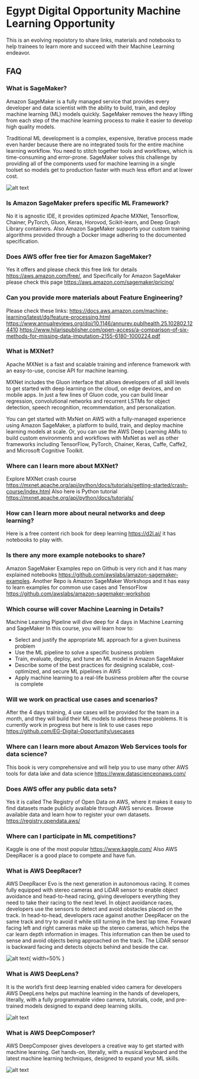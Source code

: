 # Egypt Digital Opportunity Machine Learning Opportunity
This is an evolving repoistory to share links, materials and notebooks to help trainees to learn more and succeed with their Machine Learning endeavor.

## FAQ

### What is SageMaker?
Amazon SageMaker is a fully managed service that provides every developer and data scientist with the ability to build, train, and deploy machine learning (ML) models quickly. SageMaker removes the heavy lifting from each step of the machine learning process to make it easier to develop high quality models.

Traditional ML development is a complex, expensive, iterative process made even harder because there are no integrated tools for the entire machine learning workflow. You need to stitch together tools and workflows, which is time-consuming and error-prone. SageMaker solves this challenge by providing all of the components used for machine learning in a single toolset so models get to production faster with much less effort and at lower cost.

![alt text](https://d1.awsstatic.com/re19/Sagemaker/SageMaker_Overview-Chart.247eaea6e41ddca8299c5a9a9e91b5d78b751c38.png)

### Is Amazon SageMaker prefers specific ML Framework?
No it is agnostic IDE, it provides optimized Apache MXNet, Tensorflow, Chainer, PyTorch, Gluon, Keras, Horovod, Scikit-learn, and Deep Graph Library containers. Also Amazon SageMaker supports your custom training algorithms provided through a Docker image adhering to the documented specification.

### Does AWS offer free tier for Amazon SageMaker?
Yes it offers and please check this free link for details https://aws.amazon.com/free/, and Specifically for Amazon SageMaker please check this page https://aws.amazon.com/sagemaker/pricing/

### Can you provide more materials about Feature Engineering?

Please check these links:
https://docs.aws.amazon.com/machine-learning/latest/dg/feature-processing.html
https://www.annualreviews.org/doi/10.1146/annurev.publhealth.25.102802.124410
https://www.hilarispublisher.com/open-access/a-comparison-of-six-methods-for-missing-data-imputation-2155-6180-1000224.pdf

### What is MXNet?
Apache MXNet is a fast and scalable training and inference framework with an easy-to-use, concise API for machine learning.

MXNet includes the Gluon interface that allows developers of all skill levels to get started with deep learning on the cloud, on edge devices, and on mobile apps. In just a few lines of Gluon code, you can build linear regression, convolutional networks and recurrent LSTMs for object detection, speech recognition, recommendation, and personalization.

You can get started with MxNet on AWS with a fully-managed experience using Amazon SageMaker, a platform to build, train, and deploy machine learning models at scale. Or, you can use the AWS Deep Learning AMIs to build custom environments and workflows with MxNet as well as other frameworks including TensorFlow, PyTorch, Chainer, Keras, Caffe, Caffe2, and Microsoft Cognitive Toolkit.

### Where can I learn more about MXNet?
Explore MXNet crash course https://mxnet.apache.org/api/python/docs/tutorials/getting-started/crash-course/index.html
Also here is Python tutorial https://mxnet.apache.org/api/python/docs/tutorials/

### How can I learn more about neural networks and deep learning?
Here is a free content rich book for deep learning https://d2l.ai/ it has notebooks to play with.

### Is there any more example notebooks to share?
Amazon SageMaker Examples repo on Github is very rich and it has many explained notebooks https://github.com/awslabs/amazon-sagemaker-examples.
Another Repo is Amazon SageMaker Workshops and it has easy to learn examples for common use cases and TensorFlow https://github.com/awslabs/amazon-sagemaker-workshop

### Which course will cover Machine Learning in Details?
Machine Learning Pipeline will dive deep for 4 days in Machine Learning and SageMaker
In this course, you will learn how to:
- Select and justify the appropriate ML approach for a given business problem
- Use the ML pipeline to solve a specific business problem
- Train, evaluate, deploy, and tune an ML model in Amazon SageMaker
- Describe some of the best practices for designing scalable, cost-optimized, and secure ML pipelines in AWS
- Apply machine learning to a real-life business problem after the course is complete

### Will we work on practical use cases and scenarios?
After the 4 days training, 4 use cases will be provided for the team in a month, and they will build their ML models to address these problems. It is currently work in progress but here is link to use cases repo https://github.com/EG-Digital-Opportunity/usecases

### Where can I learn more about Amazon Web Services tools for data science?
This book is very comprehensive and will help you to use many other AWS tools for data lake and data science https://www.datascienceonaws.com/

### Does AWS offer any public data sets?
Yes it is called The Registry of Open Data on AWS, where it makes it easy to find datasets made publicly available through AWS services. Browse available data and learn how to register your own datasets. https://registry.opendata.aws/

### Where can I participate in ML competitions?
Kaggle is one of the most popular https://www.kaggle.com/
Also AWS DeepRacer is a good place to compete and have fun.

### What is AWS DeepRacer?
AWS DeepRacer Evo is the next generation in autonomous racing. It comes fully equipped with stereo cameras and LiDAR sensor to enable object avoidance and head-to-head racing, giving developers everything they need to take their racing to the next level. In object avoidance races, developers use the sensors to detect and avoid obstacles placed on the track. In head-to-head, developers race against another DeepRacer on the same track and try to avoid it while still turning in the best lap time. Forward facing left and right cameras make up the stereo cameras, which helps the car learn depth information in images. This information can then be used to sense and avoid objects being approached on the track. The LiDAR sensor is backward facing and detects objects behind and beside the car.

![alt text](https://d1.awsstatic.com/deepracer/Evo%20and%20Sensor%20Launch%202020/DeepRacer%20Evo%207_13.aba7e95190a39608b4fd0152d8300652e4add1f2.png){ width=50% }

### What is AWS DeepLens?
It is the world’s first deep learning enabled video camera for developers AWS DeepLens helps put machine learning in the hands of developers, literally, with a fully programmable video camera, tutorials, code, and pre-trained models designed to expand deep learning skills.

![alt text](https://d1.awsstatic.com/DeepCamAssets/UK-DeepLens-Desktop.c59aca85ccd4beb3f7d652f490ea45bb7dbf8954.png)

### What is AWS DeepComposer?
AWS DeepComposer gives developers a creative way to get started with machine learning. Get hands-on, literally, with a musical keyboard and the latest machine learning techniques, designed to expand your ML skills. 

![alt text](https://d1.awsstatic.com/re19/Gemini/gemini_day1_shot1_MAIN-waves-2.8a778e27451eecc589acf04dfcb9ddee15240c2e.png)

